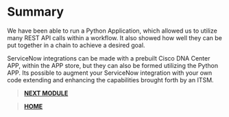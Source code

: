 # Summary

We have been able to run a Python Application, which allowed us to utilize many REST API calls within a workflow. It also showed how well they can be put together in a chain to achieve a desired goal. 

ServiceNow integrations can be made with a prebuilt Cisco DNA Center APP, within the APP store, but they can also be formed utilizing the Python APP. Its possible to augment your ServiceNow integration with your own code extending and enhancing the capabilities brought forth by an ITSM.

> [**NEXT MODULE**](../dnac-9-ansible/01-intro.md)

> [**HOME**](../README.md)